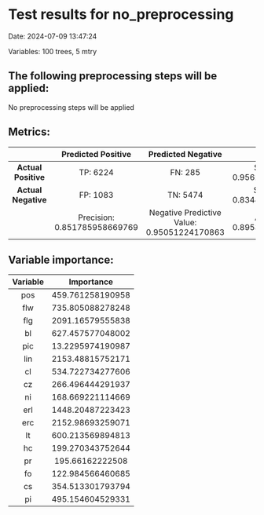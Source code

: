 # Test results for no_preprocessing
Date:  2024-07-09 13:47:24 

Variables:  100  trees,  5  mtry


 ## The following preprocessing steps will be applied: 
 No preprocessing steps will be applied


 ## Metrics:
 | | **Predicted Positive**| **Predicted Negative** | |
 |:--:|:--:|:--:|:--:|
 | **Actual Positive** | TP:  6224  | FN:  285  | Sensitivity:  0.956214472269166  |
 | **Actual Negative** | FP:  1083  | TN:  5474  | Specificity:  0.834833002897667  |
 | | Precision:  0.851785958669769  | Negative Predictive Value:  0.95051224170863  | **Accuracy**:  0.895300780652074  |


 ## Variable importance:
 | Variable | Importance |
 |:--:|:--:|
 |  pos  |  459.761258190958  |
 |  flw  |  735.805088278248  |
 |  flg  |  2091.16579555838  |
 |  bl  |  627.457577048002  |
 |  pic  |  13.2295974190987  |
 |  lin  |  2153.48815752171  |
 |  cl  |  534.722734277606  |
 |  cz  |  266.496444291937  |
 |  ni  |  168.669221114669  |
 |  erl  |  1448.20487223423  |
 |  erc  |  2152.98693259071  |
 |  lt  |  600.213569894813  |
 |  hc  |  199.270343752644  |
 |  pr  |  195.66162222508  |
 |  fo  |  122.984566460685  |
 |  cs  |  354.513301793794  |
 |  pi  |  495.154604529331  |

